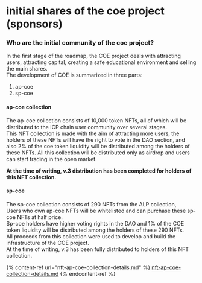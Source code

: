 # initial shares of the coe project (sponsors)

### Who are the initial community of the coe project?

In the first stage of the roadmap, the COE project deals with attracting users, attracting capital, creating a safe educational environment and selling the main shares.\
The development of COE is summarized in three parts:

1. ap-coe
2. sp-coe

#### ap-coe collection

The ap-coe collection consists of 10,000 token NFTs, all of which will be distributed to the ICP chain user community over several stages.\
This NFT collection is made with the aim of attracting more users, the holders of these NFTs will have the right to vote in the DAO section, and also 2% of the coe token liquidity will be distributed among the holders of these NFTs. All this collection will be distributed only as airdrop and users can start trading in the open market.

**At the time of writing, v.3 distribution has been completed for holders of this NFT collection.**

#### sp-coe&#x20;

The sp-coe collection consists of 290 NFTs from the ALP collection,\
Users who own ap-coe NFTs will be whitelisted and can purchase these sp-coe NFTs at half price.\
Sp-coe holders have higher voting rights in the DAO and 1% of the COE token liquidity will be distributed among the holders of these 290 NFTs.\
All proceeds from this collection were used to develop and build the infrastructure of the COE project.\
At the time of writing, v.3 has been fully distributed to holders of this NFT collection.

{% content-ref url="nft-ap-coe-collection-details.md" %}
[nft-ap-coe-collection-details.md](nft-ap-coe-collection-details.md)
{% endcontent-ref %}
